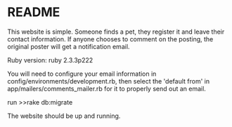 # README
This website is simple. Someone finds a pet, they register it and leave their contact information. If anyone chooses to comment on the posting, the original poster will get a notification email. 


Ruby version: ruby 2.3.3p222 

You will need to configure your email information in config/environments/development.rb, then select the 'default from' in app/mailers/comments_mailer.rb for it to properly send out an email.

run >>rake db:migrate

The website should be up and running.
